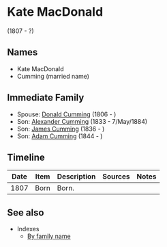 ﻿---
layout: page
permalink: /people/i28255030
---

# Kate MacDonald
(1807 - ?)

## Names

* Kate MacDonald
* Cumming (married name)

## Immediate Family

* Spouse: [Donald Cumming](./@i45726416@-donald-cumming-b1806-d.md) (1806 - )
* Son: [Alexander Cumming](./@i7028096@-alexander-cumming-b1833-d1884-5-7.md) (1833 - 7/May/1884)
* Son: [James Cumming](./@i66384942@-james-cumming-b1836-d.md) (1836 - )
* Son: [Adam Cumming](./@i55409960@-adam-cumming-b1844-d.md) (1844 - )

## Timeline

Date | Item | Description | Sources | Notes
---|---|---|---|---
1807 | Born | Born. |  | 


## See also

- Indexes
  - [By family name](../index-by-family-name.md)
